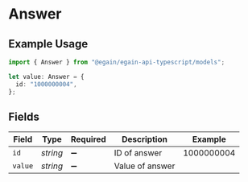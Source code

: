 # Answer

## Example Usage

```typescript
import { Answer } from "@egain/egain-api-typescript/models";

let value: Answer = {
  id: "1000000004",
};
```

## Fields

| Field              | Type               | Required           | Description        | Example            |
| ------------------ | ------------------ | ------------------ | ------------------ | ------------------ |
| `id`               | *string*           | :heavy_minus_sign: | ID of answer       | 1000000004         |
| `value`            | *string*           | :heavy_minus_sign: | Value of answer    |                    |